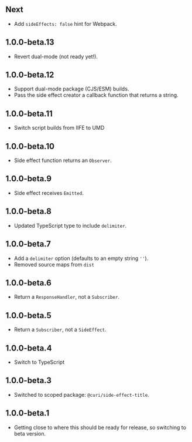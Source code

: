 ## Next

* Add `sideEffects: false` hint for Webpack.

## 1.0.0-beta.13

* Revert dual-mode (not ready yet!).

## 1.0.0-beta.12

* Support dual-mode package (CJS/ESM) builds.
* Pass the side effect creator a callback function that returns a string.

## 1.0.0-beta.11

* Switch script builds from IIFE to UMD

## 1.0.0-beta.10

* Side effect function returns an `Observer`.

## 1.0.0-beta.9

* Side effect receives `Emitted`.

## 1.0.0-beta.8

* Updated TypeScript type to include `delimiter`.

## 1.0.0-beta.7

* Add a `delimiter` option (defaults to an empty string `''`).
* Removed source maps from `dist`

## 1.0.0-beta.6

* Return a `ResponseHandler`, not a `Subscriber`.

## 1.0.0-beta.5

* Return a `Subscriber`, not a `SideEffect`.

## 1.0.0-beta.4

* Switch to TypeScript

## 1.0.0-beta.3

* Switched to scoped package: `@curi/side-effect-title`.

## 1.0.0-beta.1

* Getting close to where this should be ready for release, so switching to beta version.
